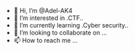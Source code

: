 - 👋 Hi, I’m @Adel-AK4
- 👀 I’m interested in .CTF..
- 🌱 I’m currently learning .Cyber security..
- 💞️ I’m looking to collaborate on ...
- 📫 How to reach me ...

<!---
Adel-AK4/Adel-AK4 is a ✨ special ✨ repository because its `README.md` (this file) appears on your GitHub profile.
You can click the Preview link to take a look at your changes.
--->
